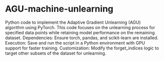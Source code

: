 # AGU-machine-unlearning
Python code to implement the Adaptive Gradient Unlearning (AGU) algorithm using PyTorch. This code focuses on the unlearning process for specified data points while retaining model performance on the remaining dataset.
Dependencies:
Ensure torch, pandas, and scikit-learn are installed.
Execution:
Save and run the script in a Python environment with GPU support for faster training.
Customization:
Modify the forget_indices logic to target other subsets of the dataset for unlearning.

